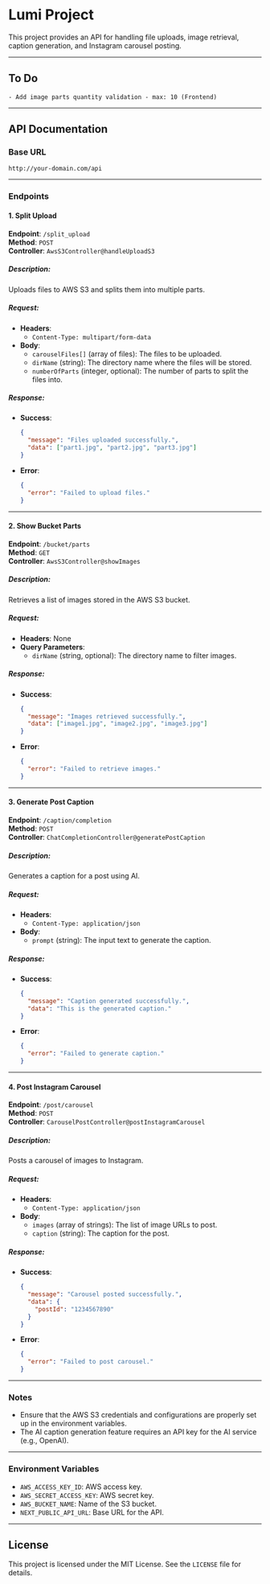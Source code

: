 # Lumi Project

This project provides an API for handling file uploads, image retrieval, caption generation, and Instagram carousel posting.

---

## To Do

```
- Add image parts quantity validation - max: 10 (Frontend)
```

---

## API Documentation

### Base URL
```
http://your-domain.com/api
```

---

### Endpoints

#### 1. **Split Upload**
**Endpoint**: `/split_upload`  
**Method**: `POST`  
**Controller**: `AwsS3Controller@handleUploadS3`  

##### Description:
Uploads files to AWS S3 and splits them into multiple parts.

##### Request:
- **Headers**:
  - `Content-Type: multipart/form-data`
- **Body**:
  - `carouselFiles[]` (array of files): The files to be uploaded.
  - `dirName` (string): The directory name where the files will be stored.
  - `numberOfParts` (integer, optional): The number of parts to split the files into.

##### Response:
- **Success**: 
  ```json
  {
    "message": "Files uploaded successfully.",
    "data": ["part1.jpg", "part2.jpg", "part3.jpg"]
  }
  ```
- **Error**:
  ```json
  {
    "error": "Failed to upload files."
  }
  ```

---

#### 2. **Show Bucket Parts**
**Endpoint**: `/bucket/parts`  
**Method**: `GET`  
**Controller**: `AwsS3Controller@showImages`  

##### Description:
Retrieves a list of images stored in the AWS S3 bucket.

##### Request:
- **Headers**: None
- **Query Parameters**:
  - `dirName` (string, optional): The directory name to filter images.

##### Response:
- **Success**:
  ```json
  {
    "message": "Images retrieved successfully.",
    "data": ["image1.jpg", "image2.jpg", "image3.jpg"]
  }
  ```
- **Error**:
  ```json
  {
    "error": "Failed to retrieve images."
  }
  ```

---

#### 3. **Generate Post Caption**
**Endpoint**: `/caption/completion`  
**Method**: `POST`  
**Controller**: `ChatCompletionController@generatePostCaption`  

##### Description:
Generates a caption for a post using AI.

##### Request:
- **Headers**:
  - `Content-Type: application/json`
- **Body**:
  - `prompt` (string): The input text to generate the caption.

##### Response:
- **Success**:
  ```json
  {
    "message": "Caption generated successfully.",
    "data": "This is the generated caption."
  }
  ```
- **Error**:
  ```json
  {
    "error": "Failed to generate caption."
  }
  ```

---

#### 4. **Post Instagram Carousel**
**Endpoint**: `/post/carousel`  
**Method**: `POST`  
**Controller**: `CarouselPostController@postInstagramCarousel`  

##### Description:
Posts a carousel of images to Instagram.

##### Request:
- **Headers**:
  - `Content-Type: application/json`
- **Body**:
  - `images` (array of strings): The list of image URLs to post.
  - `caption` (string): The caption for the post.

##### Response:
- **Success**:
  ```json
  {
    "message": "Carousel posted successfully.",
    "data": {
      "postId": "1234567890"
    }
  }
  ```
- **Error**:
  ```json
  {
    "error": "Failed to post carousel."
  }
  ```

---

### Notes
- Ensure that the AWS S3 credentials and configurations are properly set up in the environment variables.
- The AI caption generation feature requires an API key for the AI service (e.g., OpenAI).

---

### Environment Variables
- `AWS_ACCESS_KEY_ID`: AWS access key.
- `AWS_SECRET_ACCESS_KEY`: AWS secret key.
- `AWS_BUCKET_NAME`: Name of the S3 bucket.
- `NEXT_PUBLIC_API_URL`: Base URL for the API.

---

## License
This project is licensed under the MIT License. See the `LICENSE` file for details.